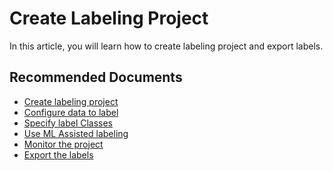 <properties
	pageTitle="How to create labeling project"
	description="How to create labeling project"
	infoBubbleText="How to create labeling project"
	service="microsoft.machinelearning"
	resource="labeling"
	authors="kvijaykannan"
	ms.author="kvijaykannan"
	supportTopicIds="32690844"
	productPesIds="16644"
	cloudEnvironments="public"
	articleId="microsoft.azuremachinelearning.labeling"
	selfHelpType="generic"
	ownershipId="AzureML_AzureMachineLearningServices"
/>

# Create Labeling Project

In this article, you will learn how to create labeling project and export labels.


## **Recommended Documents**

* [Create labeling project](https://docs.microsoft.com/azure/machine-learning/how-to-create-labeling-projects)
* [Configure data to label](https://docs.microsoft.com/azure/machine-learning/how-to-create-labeling-projects#specify-the-data-to-label)
* [Specify label Classes](https://docs.microsoft.com/azure/machine-learning/how-to-create-labeling-projects#specify-label-classes)
* [Use ML Assisted labeling](https://docs.microsoft.com/azure/machine-learning/how-to-create-labeling-projects#use-ml-assisted-labeling)
* [Monitor the project](https://docs.microsoft.com/azure/machine-learning/how-to-create-labeling-projects#run-and-monitor-the-project)
* [Export the labels](https://docs.microsoft.com/azure/machine-learning/how-to-create-labeling-projects#export-the-labels)
